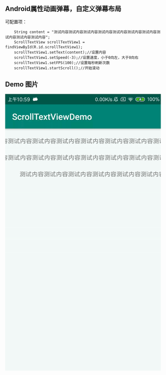 ## Android属性动画弹幕，自定义弹幕布局
可配置项：

		String content = "测试内容测试内容测试内容测试内容测试内容测试内容测试内容测试内容测试内容测试内容";
        ScrollTextView scrollTextView1 = findViewById(R.id.scrollTextView1);
        scrollTextView1.setText(content);//设置内容
        scrollTextView1.setSpeed(-3);//设置速度，小于0向左，大于0向右
        scrollTextView1.setFPS(100);//设置每秒刷新次数
        scrollTextView1.startScroll();//开始滚动
## Demo 图片
![](pre/1.gif)